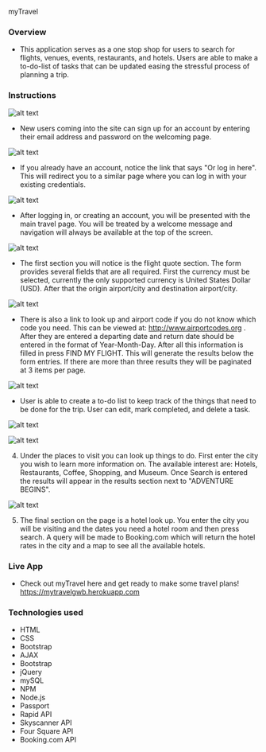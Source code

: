 myTravel 

### Overview 

* This application serves as a one stop shop for users to search for flights, venues, events, restaurants, and hotels. Users are able to make a to-do-list of tasks that can be updated easing the stressful process of planning a trip.

### Instructions

![alt text][signUp]

[signUp]: https://github.com/tellomp/Project2/blob/master/public/images/SignUp.png "Sign Up"

* New users coming into the site can sign up for an account by entering their email address and password on the welcoming page. 


![alt text][login]

[login]: https://github.com/tellomp/Project2/blob/master/public/images/logIn.png "Log in"

* If you already have an account, notice the link that says "Or log in here". This will redirect you to a similar page where you can log in with your existing credentials. 



![alt text][slider]

[slider]: https://github.com/tellomp/Project2/blob/master/public/images/myTravelSlider.png "Slider"


* After logging in, or creating an account, you will be presented with the main travel page. You will be treated by a welcome message and navigation will always be available at the top of the screen. 



![alt text][flight]

[flight]: https://github.com/tellomp/Project2/blob/master/public/images/flightResults.png "Flights" 


* The first section you will notice is the flight quote section. The form provides several fields that are all required. First the currency must be selected, currently the only supported currency is United States Dollar (USD). After that the origin airport/city and destination airport/city. 



![alt text][airport]

[airport]: https://github.com/tellomp/Project2/blob/master/public/images/airportCodes.png "AirportCodes"


* There is also a link to look up and airport code if you do not know which code you need. This can be viewed at: http://www.airportcodes.org . After they are entered a departing date and return date should be entered in the format of Year-Month-Day. After all this information is filled in press FIND MY FLIGHT. This will generate the results below the form entries. If there are more than three results they will be paginated at 3 items per page. 


![alt text][todo]

[todo]: https://github.com/tellomp/Project2/blob/master/public/images/todo.png "To Do"


* User is able to create a to-do list to keep track of the things that need to be done for the trip. User can edit, mark completed, and delete a task. 


![alt text][foursquare]

[foursquare]: https://github.com/tellomp/Project2/blob/master/public/images/foursquare.png "Four Square"



![alt text][results]

[results]: https://github.com/tellomp/Project2/blob/master/public/images/fourSquareResults.png "Results"


4. Under the places to visit you can look up things to do. First enter the city you wish to learn more information on. The available interest are: Hotels, Restaurants, Coffee, Shopping, and Museum. Once Search is entered the results will appear in the results section next to "ADVENTURE BEGINS". 


![alt text][booking]

[booking]: https://github.com/tellomp/Project2/blob/master/public/images/booking.png "Booking.com"


5. The final section on the page is a hotel look up. You enter the city you will be visiting and the dates you need a hotel room and then press search. A query will be made to Booking.com which will return the hotel rates in the city and a map to see all the available hotels.

### Live App 

* Check out myTravel here and get ready to make some travel plans! https://mytravelgwb.herokuapp.com


### Technologies used
* HTML
* CSS
* Bootstrap
* AJAX
* Bootstrap
* jQuery
* mySQL
* NPM
* Node.js
* Passport
* Rapid API
* Skyscanner API
* Four Square API
* Booking.com API
